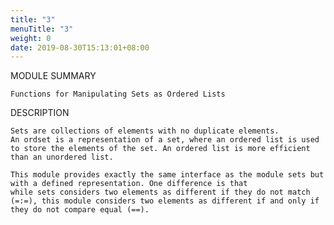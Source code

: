 ```yaml
---
title: "3"
menuTitle: "3"
weight: 0
date: 2019-08-30T15:13:01+08:00
---
```

MODULE SUMMARY

	Functions for Manipulating Sets as Ordered Lists


DESCRIPTION

    Sets are collections of elements with no duplicate elements. An ordset is a representation of a set, where an ordered list is used to store the elements of the set. An ordered list is more efficient than an unordered list.
    
    This module provides exactly the same interface as the module sets but with a defined representation. One difference is that while sets considers two elements as different if they do not match (=:=), this module considers two elements as different if and only if they do not compare equal (==).
